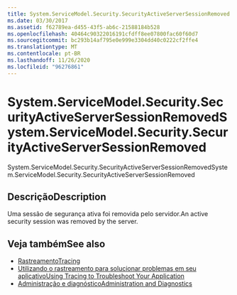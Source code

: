 ```yaml
---
title: System.ServiceModel.Security.SecurityActiveServerSessionRemoved
ms.date: 03/30/2017
ms.assetid: f62789ea-d455-43f5-ab6c-21588184b528
ms.openlocfilehash: 40464c90322016191cfdff8ee07800fac60f60d7
ms.sourcegitcommit: bc293b14af795e0e999e3304dd40c0222cf2ffe4
ms.translationtype: MT
ms.contentlocale: pt-BR
ms.lasthandoff: 11/26/2020
ms.locfileid: "96276861"
---
```

# <a name="systemservicemodelsecuritysecurityactiveserversessionremoved"></a><span data-ttu-id="8dc47-102">System.ServiceModel.Security.SecurityActiveServerSessionRemoved</span><span class="sxs-lookup"><span data-stu-id="8dc47-102">System.ServiceModel.Security.SecurityActiveServerSessionRemoved</span></span>

<span data-ttu-id="8dc47-103">System.ServiceModel.Security.SecurityActiveServerSessionRemoved</span><span class="sxs-lookup"><span data-stu-id="8dc47-103">System.ServiceModel.Security.SecurityActiveServerSessionRemoved</span></span>  
  
## <a name="description"></a><span data-ttu-id="8dc47-104">Descrição</span><span class="sxs-lookup"><span data-stu-id="8dc47-104">Description</span></span>  

 <span data-ttu-id="8dc47-105">Uma sessão de segurança ativa foi removida pelo servidor.</span><span class="sxs-lookup"><span data-stu-id="8dc47-105">An active security session was removed by the server.</span></span>  
  
## <a name="see-also"></a><span data-ttu-id="8dc47-106">Veja também</span><span class="sxs-lookup"><span data-stu-id="8dc47-106">See also</span></span>

- [<span data-ttu-id="8dc47-107">Rastreamento</span><span class="sxs-lookup"><span data-stu-id="8dc47-107">Tracing</span></span>](index.md)
- [<span data-ttu-id="8dc47-108">Utilizando o rastreamento para solucionar problemas em seu aplicativo</span><span class="sxs-lookup"><span data-stu-id="8dc47-108">Using Tracing to Troubleshoot Your Application</span></span>](using-tracing-to-troubleshoot-your-application.md)
- [<span data-ttu-id="8dc47-109">Administração e diagnóstico</span><span class="sxs-lookup"><span data-stu-id="8dc47-109">Administration and Diagnostics</span></span>](../index.md)
